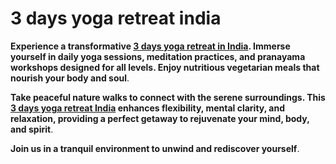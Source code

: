 # 3 days yoga retreat india
**Experience a transformative [3 days yoga retreat in India](https://yogaretreatandmeditation.com/3-days-himalayan-meditation-yoga-retreat-in-rishikesh.html). Immerse yourself in daily yoga sessions, meditation practices, and pranayama workshops designed for all levels. Enjoy nutritious vegetarian meals that nourish your body and soul**. 

**Take peaceful nature walks to connect with the serene surroundings. This [3 days yoga retreat India](https://yogaretreatandmeditation.com/3-days-himalayan-meditation-yoga-retreat-in-rishikesh.html) enhances flexibility, mental clarity, and relaxation, providing a perfect getaway to rejuvenate your mind, body, and spirit**. 

**Join us in a tranquil environment to unwind and rediscover yourself**.
